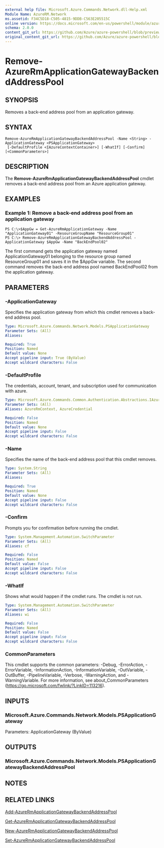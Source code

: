 ```yaml
---
external help file: Microsoft.Azure.Commands.Network.dll-Help.xml
Module Name: AzureRM.Network
ms.assetid: F34C5D18-C505-4815-9DDB-C563E205515C
online version: https://docs.microsoft.com/en-us/powershell/module/azurerm.network/remove-azurermapplicationgatewaybackendaddresspool
schema: 2.0.0
content_git_url: https://github.com/Azure/azure-powershell/blob/preview/src/ResourceManager/Network/Commands.Network/help/Remove-AzureRmApplicationGatewayBackendAddressPool.md
original_content_git_url: https://github.com/Azure/azure-powershell/blob/preview/src/ResourceManager/Network/Commands.Network/help/Remove-AzureRmApplicationGatewayBackendAddressPool.md
---
```


# Remove-AzureRmApplicationGatewayBackendAddressPool

## SYNOPSIS
Removes a back-end address pool from an application gateway.

## SYNTAX

```
Remove-AzureRmApplicationGatewayBackendAddressPool -Name <String> -ApplicationGateway <PSApplicationGateway>
 [-DefaultProfile <IAzureContextContainer>] [-WhatIf] [-Confirm] [<CommonParameters>]
```

## DESCRIPTION
The **Remove-AzureRmApplicationGatewayBackendAddressPool** cmdlet removes a back-end address pool from an Azure application gateway.

## EXAMPLES

### Example 1: Remove a back-end address pool from an application gateway
```
PS C:\>$AppGw = Get-AzureRmApplicationGateway -Name "ApplicationGateway01" -ResourceGroupName "ResourceGroup01"
PS C:\> Remove-AzureRmApplicationGatewayBackendAddressPool -ApplicationGateway $AppGw -Name "BackEndPool02"
```

The first command gets the application gateway named ApplicationGateway01 belonging to the resource group named ResourceGroup01 and saves it in the $AppGw variable.
The second command removes the back-end address pool named BackEndPool02 from the application gateway.

## PARAMETERS

### -ApplicationGateway
Specifies the application gateway from which this cmdlet removes a back-end address pool.

```yaml
Type: Microsoft.Azure.Commands.Network.Models.PSApplicationGateway
Parameter Sets: (All)
Aliases:

Required: True
Position: Named
Default value: None
Accept pipeline input: True (ByValue)
Accept wildcard characters: False
```

### -DefaultProfile
The credentials, account, tenant, and subscription used for communication with azure.

```yaml
Type: Microsoft.Azure.Commands.Common.Authentication.Abstractions.IAzureContextContainer
Parameter Sets: (All)
Aliases: AzureRmContext, AzureCredential

Required: False
Position: Named
Default value: None
Accept pipeline input: False
Accept wildcard characters: False
```

### -Name
Specifies the name of the back-end address pool that this cmdlet removes.

```yaml
Type: System.String
Parameter Sets: (All)
Aliases:

Required: True
Position: Named
Default value: None
Accept pipeline input: False
Accept wildcard characters: False
```

### -Confirm
Prompts you for confirmation before running the cmdlet.

```yaml
Type: System.Management.Automation.SwitchParameter
Parameter Sets: (All)
Aliases: cf

Required: False
Position: Named
Default value: False
Accept pipeline input: False
Accept wildcard characters: False
```

### -WhatIf
Shows what would happen if the cmdlet runs.
The cmdlet is not run.

```yaml
Type: System.Management.Automation.SwitchParameter
Parameter Sets: (All)
Aliases: wi

Required: False
Position: Named
Default value: False
Accept pipeline input: False
Accept wildcard characters: False
```

### CommonParameters
This cmdlet supports the common parameters: -Debug, -ErrorAction, -ErrorVariable, -InformationAction, -InformationVariable, -OutVariable, -OutBuffer, -PipelineVariable, -Verbose, -WarningAction, and -WarningVariable. For more information, see about_CommonParameters (https://go.microsoft.com/fwlink/?LinkID=113216).

## INPUTS

### Microsoft.Azure.Commands.Network.Models.PSApplicationGateway
Parameters: ApplicationGateway (ByValue)

## OUTPUTS

### Microsoft.Azure.Commands.Network.Models.PSApplicationGatewayBackendAddressPool

## NOTES

## RELATED LINKS

[Add-AzureRmApplicationGatewayBackendAddressPool](./Add-AzureRmApplicationGatewayBackendAddressPool.md)

[Get-AzureRmApplicationGatewayBackendAddressPool](./Get-AzureRmApplicationGatewayBackendAddressPool.md)

[New-AzureRmApplicationGatewayBackendAddressPool](./New-AzureRmApplicationGatewayBackendAddressPool.md)

[Set-AzureRmApplicationGatewayBackendAddressPool](./Set-AzureRmApplicationGatewayBackendAddressPool.md)


